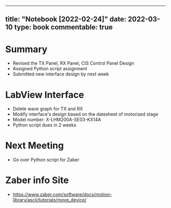 
---
title: "Notebook [2022-02-24]"
date: 2022-03-10
type: book
commentable: true
---

# Summary
- Revised the TX Panel, RX Panel, CIS Control Panel Design
- Assigned Python script assignment
- Submitted new interface design by next week

# LabView Interface

- Delete wave graph for TX and RX
- Modify interface's design based on the datesheet of motorized stage
- Model number: X-LHM200A-SE03-KX14A
- Python script dues in 2 weeks

# Next Meeting
- Go over Python script for Zaber

# Zaber info Site
- https://www.zaber.com/software/docs/motion-library/ascii/tutorials/move_device/
